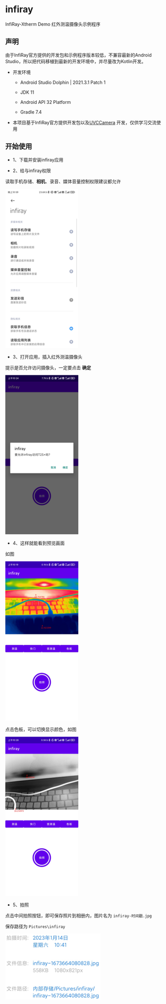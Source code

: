 # infiray
InfiRay-Xtherm Demo 红外测温摄像头示例程序

## 声明

由于InfiRay官方提供的开发包和示例程序版本较低，不兼容最新的Android Studio，所以把代码移植到最新的开发环境中，并尽量改为Kotlin开发。

- 开发环境

  - Android Studio Dolphin | 2021.3.1 Patch 1

  - JDK 11
  - Android API 32 Platform
  - Gradle 7.4

- 本项目基于InfiRay官方提供开发包以及[UVCCamera](https://github.com/saki4510t/UVCCamera) 开发，仅供学习交流使用

## 开始使用

- 1、下载并安装infiray应用

- 2、给与infiray权限

读取手机存储、**相机**、录音、媒体音量控制权限建议都允许

<img src="img/权限界面.jpg" width="230px" height="500px" />

- 3、打开应用，插入红外测温摄像头

提示是否允许访问摄像头，一定要点击 **确定**

<img src="img/访问允许界面.jpg" width="230px" height="500px" />

- 4、这样就能看到预览画面

如图
 
<img src="img/预览.jpg" width="230px" height="500px" />

点击色板，可以切换显示颜色，如图

<img src="img/色板-黑热.jpg" width="230px" height="500px" />

- 5、拍照

点击中间拍照按钮，即可保存照片到相册内，图片名为 `infiray-时间戳.jpg`

保存路径为 `Pictures\infiray`

<img src="img/保存位置.jpg" width="300px" height="207px" />

